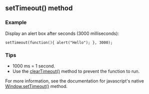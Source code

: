 ## setTimeout() method

### Example

Display an alert box after  seconds (3000 milliseconds):

    setTimeout(function(){ alert("Hello"); }, 3000);

### Tips
- 1000 ms = 1 second.
- Use the [clearTimeout()](/applab/docs/clearTimeout) method to prevent the function to run.

For more information, see the documentation for javascript's native [Window.setTimeout()](http://www.w3schools.com/jsref/met_win_settimeout.asp) method.